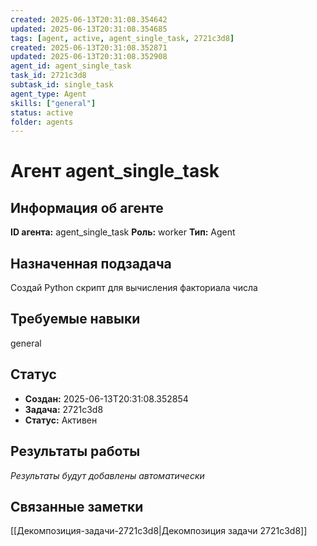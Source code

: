 ```yaml
---
created: 2025-06-13T20:31:08.354642
updated: 2025-06-13T20:31:08.354685
tags: [agent, active, agent_single_task, 2721c3d8]
created: 2025-06-13T20:31:08.352871
updated: 2025-06-13T20:31:08.352908
agent_id: agent_single_task
task_id: 2721c3d8
subtask_id: single_task
agent_type: Agent
skills: ["general"]
status: active
folder: agents
---
```


# Агент agent_single_task

## Информация об агенте

**ID агента:** agent_single_task
**Роль:** worker
**Тип:** Agent

## Назначенная подзадача
Создай Python скрипт для вычисления факториала числа

## Требуемые навыки
general

## Статус
- **Создан:** 2025-06-13T20:31:08.352854
- **Задача:** 2721c3d8
- **Статус:** Активен

## Результаты работы
*Результаты будут добавлены автоматически*

## Связанные заметки

[[Декомпозиция-задачи-2721c3d8|Декомпозиция задачи 2721c3d8]]